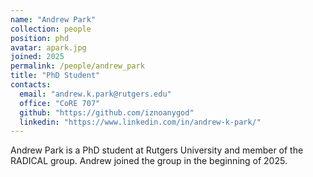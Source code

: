 ```yaml
---
name: "Andrew Park"
collection: people
position: phd
avatar: apark.jpg
joined: 2025
permalink: /people/andrew_park
title: "PhD Student"
contacts:
  email: "andrew.k.park@rutgers.edu"
  office: "CoRE 707"
  github: "https://github.com/iznoanygod"
  linkedin: "https://www.linkedin.com/in/andrew-k-park/"
---
```


Andrew Park is a PhD student at Rutgers University and member of the RADICAL group. Andrew joined the group in the beginning of 2025.
